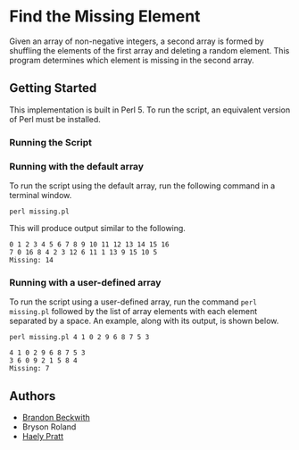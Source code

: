 # Find the Missing Element

Given an array of non-negative integers, a second array is formed by shuffling the elements of the first array and deleting a random element. This program determines which element is missing in the second array.

## Getting Started

This implementation is built in Perl 5. To run the script, an equivalent version of Perl must be installed.

### Running the Script

### Running with the default array

To run the script using the default array, run the following command in a terminal window.

```
perl missing.pl
```

This will produce output similar to the following.

```
0 1 2 3 4 5 6 7 8 9 10 11 12 13 14 15 16
7 0 16 8 4 2 3 12 6 11 1 13 9 15 10 5
Missing: 14
```

### Running with a user-defined array

To run the script using a user-defined array, run the command `perl missing.pl` followed by the list of array elements with each element separated by a space. An example, along with its output, is shown below.

```
perl missing.pl 4 1 0 2 9 6 8 7 5 3

4 1 0 2 9 6 8 7 5 3
3 6 0 9 2 1 5 8 4
Missing: 7
```

## Authors

* [Brandon Beckwith](https://github.com/bbeckwi2)
* Bryson Roland
* [Haely Pratt](https://github.com/haelypratt)